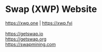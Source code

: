 # Swap (XWP) Website<br>
https://xwp.one | https://xwp.fyi<br><br>
https://getswap.io<br>
https://getswap.org<br>
https://swapmining.com
